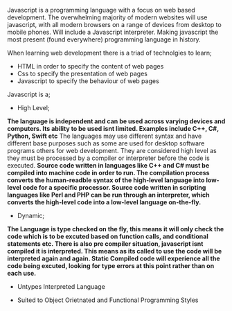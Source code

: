 Javascript is a programming language with a focus on web based development. 
The overwhelming majority of modern websites will use javascript, with all modern browsers on a range of devices from desktop to mobile phones. Will include a Javascript interpreter. Making javascript the most present (found everywhere) programming language in history.

When learning web development there is a triad of technolgies to learn; 
* HTML in order to specify the content of web pages 
* Css to specify the presentation of web pages
* Javascript to specify the behaviour of web pages 

Javascript is a;
* High Level; 

**The language is independent and can be used across varying devices and computers. Its ability to be used isnt limited. Examples
include C++, C#, Python, Swift etc**
The languages may use different syntax and have different base purposes such as some are used for desktop software programs
others for web development. They are considered high level as they must be processed by a compiler or interpreter before the code
is executed.
**Source code written in languages like C++ and C# must be compiled into machine code in order to run. The compilation process converts the human-readble syntax of the high-level language into low-level code for a specific processor. Source code written in scripting languages like Perl and PHP can be run through an interpreter, which converts the high-level code into a low-level language on-the-fly.** 

* Dynamic;

**The Language is type checked on the fly, this means it will only check the code which is to be excuted based on function calls, and conditional statements etc. There is also pre compiler situation, javascript isnt compiled it is interpreted. This means as its called to use the code will be interpreted again and again. Static Compiled code will experience all the code being excuted, looking for type errors
at this point rather than on each use.** 

* Untypes Interpreted Language 

* Suited to Object Orietnated and Functional Programming Styles

